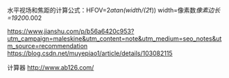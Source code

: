 水平视场和焦距的计算公式：HFOV=2*atan(width/(2*f))
width=像素数*像素边长=1920*0.002

https://www.jianshu.com/p/b56a6420c953?utm_campaign=maleskine&utm_content=note&utm_medium=seo_notes&utm_source=recommendation
https://blog.csdn.net/muyepiao1/article/details/103082115

计算器 http://www.ab126.com/
